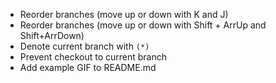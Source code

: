 * Reorder branches (move up or down with K and J)
* Reorder branches (move up or down with Shift + ArrUp and Shift+ArrDown)
* Denote current branch with `(*)`
* Prevent checkout to current branch
* Add example GIF to README.md